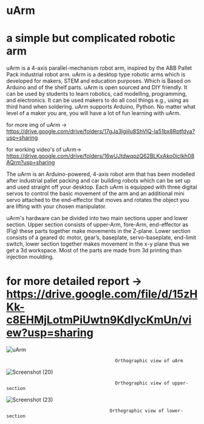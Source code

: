 # uArm
# a simple but complicated robotic arm


  uArm is a 4-axis parallel-mechanism robot arm, inspired by the ABB Pallet Pack industrial robot arm.  uArm is a desktop type robotic arms which is developed for makers, STEM and education purposes. Which is Based on Arduino and of the shelf parts. uArm is open sourced and DIY friendly. It can be used by students to learn robotics, cad modelling, programming, and electronics. It can be used makers to do all cool things e.g., using as third hand when soldering. uArm supports Arduino, Python. No matter what level of a maker you are, you will have a lot of fun learning with uArm.  
 

for more img of uArm -> https://drive.google.com/drive/folders/17gJa3lgiilu8ShVlQ-la51bx8Rptfdya?usp=sharing

for working video's  of uArm-> https://drive.google.com/drive/folders/16wUJtdwqpzQ62BLKxAko0icIkh08AQrm?usp=sharing


  The uArm is an Arduino-powered, 4-axis robot arm that has been modelled after
industrial pallet packing and car building robots which can be set up and used straight off
your desktop. Each uArm is equipped with three digital servos to control the basic
movement of the arm and an additional mini servo attached to the end-effector that moves
and rotates the object you are lifting with your chosen manipulator. 


  uArm's hardware can be divided into two main sections upper and lower section.
Upper section consists of upper-Arm, fore-Arm, end-effector as (Fig)
these parts together make movements in the Z-plane. Lower section consists of a geared
dc motor, gear’s, baseplate, servo-baseplate, end-limit switch, lower section together
makes movement in the x-y plane thus we get a 3d workspace. Most of the parts are made
from 3d printing than injection moulding.


# for more detailed report -> https://drive.google.com/file/d/15zHKk-c8EHMjLotmPiUwtn9KdIycKmUn/view?usp=sharing


![uArm](https://user-images.githubusercontent.com/98380527/180050831-e6d4adea-4754-4aac-9871-fa9beff52086.png)

                                            Orthographic view of uArm

![Screenshot (20)](https://user-images.githubusercontent.com/98380527/180050973-67bcc290-34f4-4632-9df5-aab987214a50.png)

                                            Orthographic view of upper-section                                   

![Screenshot (23)](https://user-images.githubusercontent.com/98380527/180051029-9b99a688-f70d-4e99-8737-a5db113aec52.png)
                                          
                                          Orthographic view of lower-section
                                          
                                          
